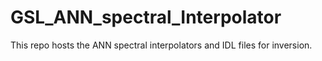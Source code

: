 # GSL_ANN_spectral_Interpolator
This repo hosts the ANN spectral interpolators and IDL files for inversion. 
